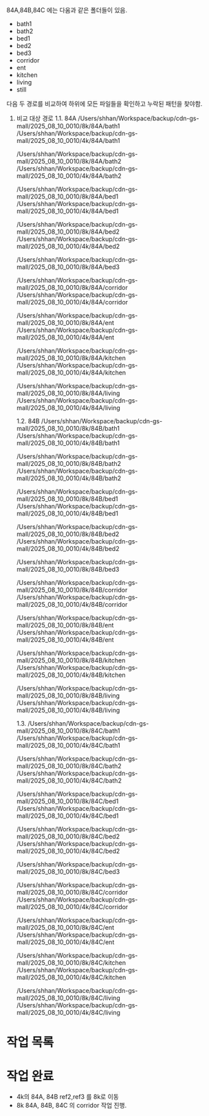 84A,84B,84C 에는 다움과 같은 폴더들이 있음.

- bath1
- bath2
- bed1
- bed2
- bed3
- corridor
- ent
- kitchen
- living
- still

다음 두 경로를 비교하여 하위에 모든 파일들을 확인하고 누락된 패턴을 찾야함.

1. 비교 대상 경로
   1.1. 84A
   /Users/shhan/Workspace/backup/cdn-gs-mall/2025_08_10_0010/8k/84A/bath1
   /Users/shhan/Workspace/backup/cdn-gs-mall/2025_08_10_0010/4k/84A/bath1

   /Users/shhan/Workspace/backup/cdn-gs-mall/2025_08_10_0010/8k/84A/bath2
   /Users/shhan/Workspace/backup/cdn-gs-mall/2025_08_10_0010/4k/84A/bath2

   /Users/shhan/Workspace/backup/cdn-gs-mall/2025_08_10_0010/8k/84A/bed1
   /Users/shhan/Workspace/backup/cdn-gs-mall/2025_08_10_0010/4k/84A/bed1

   /Users/shhan/Workspace/backup/cdn-gs-mall/2025_08_10_0010/8k/84A/bed2
   /Users/shhan/Workspace/backup/cdn-gs-mall/2025_08_10_0010/4k/84A/bed2

   /Users/shhan/Workspace/backup/cdn-gs-mall/2025_08_10_0010/8k/84A/bed3

   /Users/shhan/Workspace/backup/cdn-gs-mall/2025_08_10_0010/8k/84A/corridor
   /Users/shhan/Workspace/backup/cdn-gs-mall/2025_08_10_0010/4k/84A/corridor

   /Users/shhan/Workspace/backup/cdn-gs-mall/2025_08_10_0010/8k/84A/ent
   /Users/shhan/Workspace/backup/cdn-gs-mall/2025_08_10_0010/4k/84A/ent

   /Users/shhan/Workspace/backup/cdn-gs-mall/2025_08_10_0010/8k/84A/kitchen
   /Users/shhan/Workspace/backup/cdn-gs-mall/2025_08_10_0010/4k/84A/kitchen

   /Users/shhan/Workspace/backup/cdn-gs-mall/2025_08_10_0010/8k/84A/living
   /Users/shhan/Workspace/backup/cdn-gs-mall/2025_08_10_0010/4k/84A/living

   1.2. 84B
   /Users/shhan/Workspace/backup/cdn-gs-mall/2025_08_10_0010/8k/84B/bath1
   /Users/shhan/Workspace/backup/cdn-gs-mall/2025_08_10_0010/4k/84B/bath1

   /Users/shhan/Workspace/backup/cdn-gs-mall/2025_08_10_0010/8k/84B/bath2
   /Users/shhan/Workspace/backup/cdn-gs-mall/2025_08_10_0010/4k/84B/bath2

   /Users/shhan/Workspace/backup/cdn-gs-mall/2025_08_10_0010/8k/84B/bed1
   /Users/shhan/Workspace/backup/cdn-gs-mall/2025_08_10_0010/4k/84B/bed1

   /Users/shhan/Workspace/backup/cdn-gs-mall/2025_08_10_0010/8k/84B/bed2
   /Users/shhan/Workspace/backup/cdn-gs-mall/2025_08_10_0010/4k/84B/bed2

   /Users/shhan/Workspace/backup/cdn-gs-mall/2025_08_10_0010/8k/84B/bed3

   /Users/shhan/Workspace/backup/cdn-gs-mall/2025_08_10_0010/8k/84B/corridor
   /Users/shhan/Workspace/backup/cdn-gs-mall/2025_08_10_0010/4k/84B/corridor

   /Users/shhan/Workspace/backup/cdn-gs-mall/2025_08_10_0010/8k/84B/ent
   /Users/shhan/Workspace/backup/cdn-gs-mall/2025_08_10_0010/4k/84B/ent

   /Users/shhan/Workspace/backup/cdn-gs-mall/2025_08_10_0010/8k/84B/kitchen
   /Users/shhan/Workspace/backup/cdn-gs-mall/2025_08_10_0010/4k/84B/kitchen

   /Users/shhan/Workspace/backup/cdn-gs-mall/2025_08_10_0010/8k/84B/living
   /Users/shhan/Workspace/backup/cdn-gs-mall/2025_08_10_0010/4k/84B/living

   1.3.
   /Users/shhan/Workspace/backup/cdn-gs-mall/2025_08_10_0010/8k/84C/bath1
   /Users/shhan/Workspace/backup/cdn-gs-mall/2025_08_10_0010/4k/84C/bath1

   /Users/shhan/Workspace/backup/cdn-gs-mall/2025_08_10_0010/8k/84C/bath2
   /Users/shhan/Workspace/backup/cdn-gs-mall/2025_08_10_0010/4k/84C/bath2

   /Users/shhan/Workspace/backup/cdn-gs-mall/2025_08_10_0010/8k/84C/bed1
   /Users/shhan/Workspace/backup/cdn-gs-mall/2025_08_10_0010/4k/84C/bed1

   /Users/shhan/Workspace/backup/cdn-gs-mall/2025_08_10_0010/8k/84C/bed2
   /Users/shhan/Workspace/backup/cdn-gs-mall/2025_08_10_0010/4k/84C/bed2

   /Users/shhan/Workspace/backup/cdn-gs-mall/2025_08_10_0010/8k/84C/bed3

   /Users/shhan/Workspace/backup/cdn-gs-mall/2025_08_10_0010/8k/84C/corridor
   /Users/shhan/Workspace/backup/cdn-gs-mall/2025_08_10_0010/4k/84C/corridor

   /Users/shhan/Workspace/backup/cdn-gs-mall/2025_08_10_0010/8k/84C/ent
   /Users/shhan/Workspace/backup/cdn-gs-mall/2025_08_10_0010/4k/84C/ent

   /Users/shhan/Workspace/backup/cdn-gs-mall/2025_08_10_0010/8k/84C/kitchen
   /Users/shhan/Workspace/backup/cdn-gs-mall/2025_08_10_0010/4k/84C/kitchen

   /Users/shhan/Workspace/backup/cdn-gs-mall/2025_08_10_0010/8k/84C/living
   /Users/shhan/Workspace/backup/cdn-gs-mall/2025_08_10_0010/4k/84C/living

# 작업 목록

# 작업 완료

- 4k의 84A, 84B ref2,ref3 를 8k로 이동
- 8k 84A, 84B, 84C 의 corridor 작업 진행.

